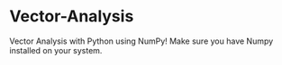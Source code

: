 # Vector-Analysis
Vector Analysis with Python using NumPy!
Make sure you have Numpy installed on your system. 
